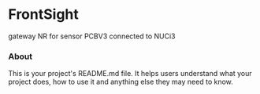 FrontSight
==========

gateway NR for sensor PCBV3 connected to NUCi3

### About

This is your project's README.md file. It helps users understand what your
project does, how to use it and anything else they may need to know.